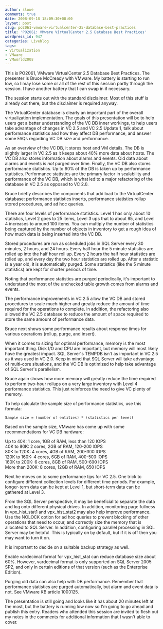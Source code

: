 ```yaml
---
author: slowe
comments: true
date: 2008-09-18 18:09:30+00:00
layout: post
slug: po2061-vmware-virtualcenter-25-database-best-practices
title: 'PO2061: VMware VirtualCenter 2.5 Database Best Practices'
wordpress_id: 947
categories: Liveblog
tags:
- Virtualization
- VMware
- VMworld2008
---
```


This is PO2061, VMware VirtualCenter 2.5 Database Best Practices. The presenter is Bruce McCready with VMware. My battery is starting to run low, so I may lose some or all of the rest of this session partly through the session. I have another battery that I can swap in if necessary.

The session starts out with the standard disclaimer. Most of this stuff is already out there, but the disclaimer is required anyway.

The VirtualCenter database is clearly an important part of the overall virtualization implementation. The goals of this presentation will be to help users get a better understanding of the VC DB inner workings, to help users take advantage of changes in VC 2.5 and VC 2.5 Update 1, talk about performance statistics and how they affect DB performance, and answer some FAQs regarding VC DB size and performance.

As an overview of the VC DB, it stores host and VM details. The DB is slightly larger in VC 2.5 as it keeps about 40% more data about hosts. The VC DB also stores information about alarms and events. Old data about alarms and events is _not_ purged over time. Finally, the VC DB also stores performance statistics. Up to 90% of the DB is taken up by performance statistics. Performance statistics are the primary factor in scalability and performance of the VC DB, which is what led to a major refactoring of the database in VC 2.5 as opposed to VC 2.0.

Bruce briefly describes the components that add load to the VirtualCenter database: performance statistics inserts, performance statistics rollup stored procedures, and ad hoc queries.

There are four levels of performance statistics. Level 1 has only about 10 statistics, Level 2 goes to 25 items, Level 3 ups that to about 65, and Level 4 increases to around 100 items. You can multiply the number of statistics being captured by the number of objects in inventory to get a rough idea of how much data is being inserted into the VC DB.

Stored procedures are run as scheduled jobs in SQL Server every 30 minutes, 2 hours, and 24 hours. Every half hour the 5 minute statistics are rolled up into the half hour roll up. Every 2 hours the half hour statistics are rolled up, and every day the two hour statistics are rolled up. After a statistic is a year old, it is automatically purged. Some statistics (like the 5 minute statistics) are kept for shorter periods of time.

Noting that performance statistics are purged periodically, it's important to understand the most of the unchecked table growth comes from alarms and events.

The performance improvements in VC 2.5 allow the VC DB and stored procedures to scale much higher and greatly reduce the amount of time required for the operations to complete. In addition, the refactoring also allowed the VC 2.5 database to reduce the amount of space required to store the same amount of performance data.

Bruce next shows some performance results about response times for various operations (rollup, purge, and insert).

When it comes to sizing for optimal performance, memory is the most important thing. Disk I/O and CPU are important, but memory will most likely have the greatest impact. SQL Server's TEMPDB isn't as important in VC 2.5 as it was used in VC 2.0. Keep in mind that SQL Server will take advantage of multi-core situations, and the VC DB is optimized to help take advantage of SQL Server's parallelism.

Bruce again shows how more memory will greatly reduce the time required to perform two-hour rollups on a very large inventory with Level 4 performance statistics. This just reinforces the need to give VC plenty of memory.

To help calculate the sample size of performance statistics, use this formula:

	Sample size = (number of entities) * (statistics per level)

Based on the sample size, VMware has come up with some recommendations for VC DB hardware:

Up to 40K: 1 core, 1GB of RAM, less than 120 IOPS  
40K to 80K: 2 cores, 2GB of RAM, 120-200 IOPS  
80K to 120K: 4 cores, 4GB of RAM, 200-300 IOPS  
120K to 160K: 4 cores, 6GB of RAM, 400-500 IOPS  
160K to 200K: 6 cores, 8GB of RAM, 500-600 IOPS  
More than 200K: 8 cores, 12GB of RAM, 650 IOPS

Next he moves on to some performance tips for VC 2.5. One trick to configure different collection levels for different time periods. For example, longer-term data can be kept at Level 1, but short-term data can be gathered at Level 3.

From the SQL Server perspective, it may be beneficial to separate the data and log onto different physical drives. In addition, monitoring page fullness in vpx_hist_stat1 and vpx_hist_stat2 may also help improve performance. Use the NOLOCK option for ad hoc queries to prevent blocking of other operations that need to occur, and correctly size the memory that is allocated to SQL Server. In addition, configuring parallel processing in SQL Server may be helpful. This is typically on by default, but if it is off then you may want to turn it on.

It is important to decide on a suitable backup strategy as well.

Enable vardecimal format for vpx_hist_stat can reduce database size about 60%. However, vardecimal format is only supported on SQL Server 2005 SP2, and only in certain editions of that version (such as the Enterprise Edition).

Purging old data can also help with DB performance. Remember that performance statistics are purged automatically, but alarm and event data is not. See VMware KB article 1000125.

The presentation is still going and looks like it has about 20 minutes left at the most, but the battery is running low now so I'm going to go ahead and publish this entry. Readers who attended this session are invited to flesh out my notes in the comments for additional information that I wasn't able to cover.
